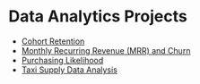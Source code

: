 # Data Analytics Projects

* [Cohort Retention](https://github.com/a-kravets/Data-Analytics-Projects/tree/master/Cohort%20Retention)
* [Monthly Recurring Revenue (MRR) and Churn](https://github.com/a-kravets/Data-Analytics-Projects/tree/master/Monthly%20Recurring%20Revenue%20(MRR)%20and%20Churn)
* [Purchasing Likelihood](https://github.com/a-kravets/Data-Analytics-Projects/tree/master/Purchasing%20Likelihood)
* [Taxi Supply Data Analysis](https://github.com/a-kravets/Data-Analytics-Projects/tree/master/Taxi_SupplyDataAnalysis)

